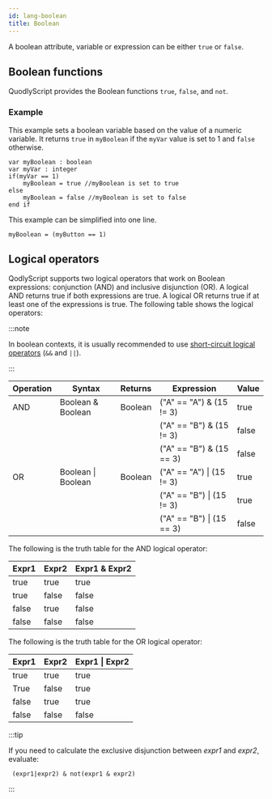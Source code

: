```yaml
---
id: lang-boolean
title: Boolean
---
```


A boolean attribute, variable or expression can be either `true` or `false`.

## Boolean functions

QuodlyScript provides the Boolean functions `true`, `false`, and `not`.

### Example

This example sets a boolean variable based on the value of a numeric variable. It returns `true` in `myBoolean` if the `myVar` value is set to 1 and `false` otherwise.

```qs
var myBoolean : boolean
var myVar : integer
if(myVar == 1)
	myBoolean = true //myBoolean is set to true
else
	myBoolean = false //myBoolean is set to false
end if
```

This example can be simplified into one line.

```qs
myBoolean = (myButton == 1)
```

## Logical operators

QodlyScript supports two logical operators that work on Boolean expressions: conjunction (AND) and inclusive disjunction (OR). A logical AND returns true if both expressions are true. A logical OR returns true if at least one of the expressions is true. The following table shows the logical operators:

:::note

In boolean contexts, it is usually recommended to use [short-circuit logical operators](lang-operators.md#short-circuit-operators) (`&&` and `||`). 

:::

|Operation	|Syntax	|Returns	|Expression	|Value|
|---|---|---|---|---|
|AND|Boolean & Boolean	|Boolean	|("A"  ==  "A") & (15  !=  3)	|true|
||||("A"  ==  "B") & (15  !=  3)	|false|
||||("A"  ==  "B") & (15  ==  3)	|false|
|OR	|Boolean  &#124; Boolean	|Boolean	|("A"  ==  "A") &#124; (15  !=  3)	|true|
||||("A"  ==  "B") &#124;  (15  !=  3)	|true|
||||("A"  ==  "B") &#124;  (15  ==  3)	|false|

The following is the truth table for the AND logical operator:

|Expr1	|Expr2	|Expr1 & Expr2|  
|---|---|---|
|true	|true	|true|
|true	|false	|false|
|false	|true	|false|
|false	|false	|false|

The following is the truth table for the OR logical operator:

|Expr1	|Expr2	|Expr1 &#124; Expr2|
|---|---|---|
|true	|true	|true|
|True	|false	|true|
|false	|true	|true|
|false	|false	|false|

:::tip

If you need to calculate the exclusive disjunction between *expr1* and *expr2*, evaluate:

```qs
 (expr1|expr2) & not(expr1 & expr2)  
```

:::

